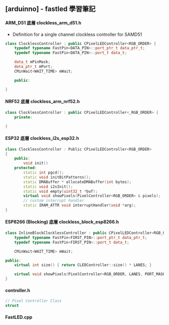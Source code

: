 ## [arduinno] - fastled 學習筆記

#### **ARM_D51 底層 clockless_arm_d51.h**
* Definition for a single channel clockless controller for SAMD51
```cpp
class ClocklessController : public CPixelLEDController<RGB_ORDER> {
	typedef typename FastPin<DATA_PIN>::port_ptr_t data_ptr_t;
	typedef typename FastPin<DATA_PIN>::port_t data_t;

	data_t mPinMask;
	data_ptr_t mPort;
	CMinWait<WAIT_TIME> mWait;

    public:

}

```
#### **NRF52 底層 clockless_arm_nrf52.h**
```cpp
class ClocklessController : public CPixelLEDController<_RGB_ORDER> {
    private:

}
```
#### **ESP32 底層 clockless_i2s_esp32.h**
```cpp
class ClocklessController : Public CPixelLEDController<RGB_ORDER>
{
    public:
        void init()
    protected:
        static int pgcd();
        static void initBitPatterns();
        static DMABuffer * allocateDMABuffer(int bytes);
        static void i2sInit();
        static void empty(uint32_t *buf);
        virtual void showPixels(PixelController<RGB_ORDER> & pixels);
        // custom interrupt handler
        static IRAM_ATTR void interruptHandler(void *arg);
}
```

#### **ESP8266 (Blocking) 底層 clockless_block_esp8266.h**
```cpp
class InlineBlockClocklessController : public CPixelLEDController<RGB_ORDER, LANES, PORT_MASK> {
	typedef typename FastPin<FIRST_PIN>::port_ptr_t data_ptr_t;
	typedef typename FastPin<FIRST_PIN>::port_t data_t;

	CMinWait<WAIT_TIME> mWait;

public:
	virtual int size() { return CLEDController::size() * LANES; }

	virtual void showPixels(PixelController<RGB_ORDER, LANES, PORT_MASK> & pixels);
}


```

#### **controller.h**
```cpp
// Pixel Controller Class
struct
```


#### **FastLED.cpp**
